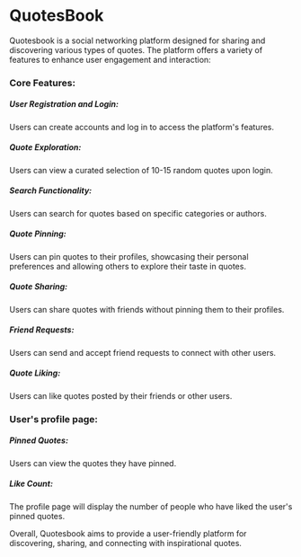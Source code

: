 # QuotesBook
Quotesbook is a social networking platform designed for sharing and discovering various types of quotes. The platform offers a variety of features to enhance user engagement and interaction:

### Core Features:
##### User Registration and Login: 
Users can create accounts and log in to access the platform's features.
##### Quote Exploration: 
Users can view a curated selection of 10-15 random quotes upon login.
##### Search Functionality: 
Users can search for quotes based on specific categories or authors.
##### Quote Pinning: 
Users can pin quotes to their profiles, showcasing their personal preferences and allowing others to explore their taste in quotes.
##### Quote Sharing: 
Users can share quotes with friends without pinning them to their profiles.
##### Friend Requests: 
Users can send and accept friend requests to connect with other users.
##### Quote Liking: 
Users can like quotes posted by their friends or other users.

### User's profile page:
##### Pinned Quotes: 
Users can view the quotes they have pinned.
##### Like Count: 
The profile page will display the number of people who have liked the user's pinned quotes.


Overall, Quotesbook aims to provide a user-friendly platform for discovering, sharing, and connecting with inspirational quotes.
